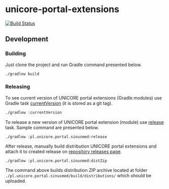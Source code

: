 # unicore-portal-extensions

[![Build Status](https://travis-ci.org/unicore-life/unicore-portal-extensions.svg?branch=master)](https://travis-ci.org/unicore-life/unicore-portal-extensions)

## Development

### Building

Just clone the project and run Gradle command presented below.

```bash
./gradlew build
```

### Releasing

To see current version of UNICORE portal extensions (Gradle modules) use Gradle task
[currentVersion](http://axion-release-plugin.readthedocs.io/en/latest/configuration/tasks.html#currentversion)
(it is stored as a git tag).

```bash
./gradlew :currentVersion
```

To release a new version of UNICORE portal extension (module) use
[release](http://axion-release-plugin.readthedocs.io/en/latest/configuration/tasks.html#release) task.
Sample command are presented below.

```
./gradlew :pl.unicore.portal.sinusmed:release
```

After release, manually build distribution UNICORE portal extensions and attach it to created release 
on [repository releases page](https://github.com/unicore-life/unicore-portal-extensions/releases).

```
./gradlew :pl.unicore.portal.sinusmed:distZip
```

The command above builds distribution ZIP archive located at folder 
`./pl.unicore.portal.sinusmed/build/distributions/` which should be uploaded.
